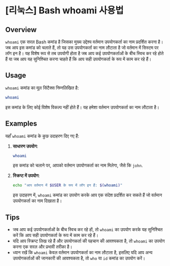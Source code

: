 # [리눅스] Bash whoami 사용법

## Overview
`whoami` एक सरल Bash कमांड है जिसका मुख्य उद्देश्य वर्तमान उपयोगकर्ता का नाम प्रदर्शित करना है। जब आप इस कमांड को चलाते हैं, तो यह उस उपयोगकर्ता का नाम लौटाता है जो वर्तमान में सिस्टम पर लॉग इन है। यह विशेष रूप से तब उपयोगी होता है जब आप कई उपयोगकर्ताओं के बीच स्विच कर रहे होते हैं या जब आप यह सुनिश्चित करना चाहते हैं कि आप सही उपयोगकर्ता के रूप में काम कर रहे हैं।

## Usage
`whoami` कमांड का मूल सिंटैक्स निम्नलिखित है:

```bash
whoami
```

इस कमांड के लिए कोई विशेष विकल्प नहीं होते हैं। यह हमेशा वर्तमान उपयोगकर्ता का नाम लौटाता है।

## Examples
यहाँ `whoami` कमांड के कुछ उदाहरण दिए गए हैं:

1. **साधारण उपयोग**:
   ```bash
   whoami
   ```
   इस कमांड को चलाने पर, आपको वर्तमान उपयोगकर्ता का नाम मिलेगा, जैसे कि `john`.

2. **स्क्रिप्ट में उपयोग**:
   ```bash
   echo "आप वर्तमान में $USER के रूप में लॉग इन हैं: $(whoami)"
   ```
   इस उदाहरण में, `whoami` कमांड का उपयोग करके आप एक संदेश प्रदर्शित कर सकते हैं जो वर्तमान उपयोगकर्ता का नाम दिखाता है।

## Tips
- जब आप कई उपयोगकर्ताओं के बीच स्विच कर रहे हों, तो `whoami` का उपयोग करके यह सुनिश्चित करें कि आप सही उपयोगकर्ता के रूप में काम कर रहे हैं।
- यदि आप स्क्रिप्ट लिख रहे हैं और उपयोगकर्ता की पहचान की आवश्यकता है, तो `whoami` का उपयोग करना एक सरल और प्रभावी तरीका है।
- ध्यान रखें कि `whoami` केवल वर्तमान उपयोगकर्ता का नाम लौटाता है, इसलिए यदि आप अन्य उपयोगकर्ताओं की जानकारी की आवश्यकता है, तो `who` या `id` कमांड का उपयोग करें।